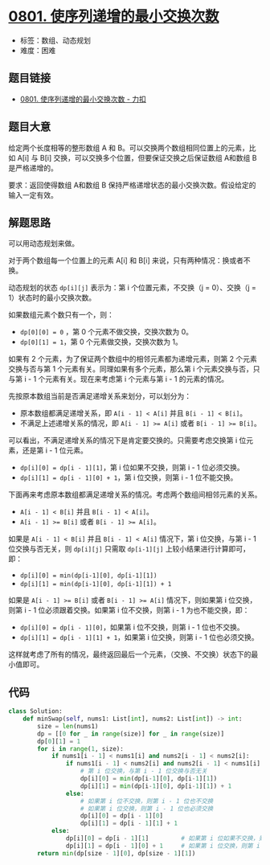 # [0801. 使序列递增的最小交换次数](https://leetcode.cn/problems/minimum-swaps-to-make-sequences-increasing/)

- 标签：数组、动态规划
- 难度：困难

## 题目链接

- [0801. 使序列递增的最小交换次数 - 力扣](https://leetcode.cn/problems/minimum-swaps-to-make-sequences-increasing/)

## 题目大意

给定两个长度相等的整形数组 A 和 B。可以交换两个数组相同位置上的元素，比如 A[i] 与 B[i] 交换，可以交换多个位置，但要保证交换之后保证数组 A和数组 B 是严格递增的。

要求：返回使得数组 A和数组 B 保持严格递增状态的最小交换次数。假设给定的输入一定有效。

## 解题思路

可以用动态规划来做。

对于两个数组每一个位置上的元素 A[i] 和 B[i] 来说，只有两种情况：换或者不换。

动态规划的状态 `dp[i][j]` 表示为：第 i 个位置元素，不交换（j = 0）、交换（j = 1）状态时的最小交换次数。

如果数组元素个数只有一个，则：

- `dp[0][0] = 0` ，第 0 个元素不做交换，交换次数为 0。
- `dp[0][1] = 1`，第 0 个元素做交换，交换次数为 1。

如果有 2 个元素，为了保证两个数组中的相邻元素都为递增元素，则第 2 个元素交换与否与第 1 个元素有关。同理如果有多个元素，那么第 i 个元素交换与否，只与第 i - 1 个元素有关。现在来考虑第 i 个元素与第 i - 1 的元素的情况。

先按原本数组当前是否满足递增关系来划分，可以划分为：

- 原本数组都满足递增关系，即 `A[i - 1] < A[i]` 并且 `B[i - 1] < B[i]`。
- 不满足上述递增关系的情况，即 `A[i - 1] >= A[i]` 或者 `B[i - 1] >= B[i]`。

可以看出，不满足递增关系的情况下是肯定要交换的。只需要考虑交换第 i 位元素，还是第 i - 1 位元素。

- `dp[i][0] = dp[i - 1][1]`，第 i 位如果不交换，则第 i - 1 位必须交换。
- `dp[i][1] = dp[i - 1][0] + 1`，第 i 位交换，则第 i - 1 位不能交换。

下面再来考虑原本数组都满足递增关系的情况。考虑两个数组间相邻元素的关系。

-  `A[i - 1] < B[i]` 并且 `B[i - 1] < A[i]`。
-  `A[i - 1] >= B[i]` 或者 `B[i - 1] >= A[i]`。

如果是 `A[i - 1] < B[i]` 并且 `B[i - 1] < A[i]` 情况下，第 i 位交换，与第 i - 1 位交换与否无关，则 `dp[i][j]` 只需取 `dp[i-1][j]` 上较小结果进行计算即可，即：

- `dp[i][0] = min(dp[i-1][0], dp[i-1][1])`
- `dp[i][1] = min(dp[i-1][0], dp[i-1][1]) + 1`

如果是 `A[i - 1] >= B[i]` 或者 `B[i - 1] >= A[i]` 情况下，则如果第 i 位交换，则第 i - 1 位必须跟着交换。如果第 i 位不交换，则第 i - 1 为也不能交换，即：

- `dp[i][0] = dp[i - 1][0]`，如果第 i 位不交换，则第 i - 1 位也不交换。
- `dp[i][1] = dp[i - 1][1] + 1`，如果第 i 位交换，则第 i - 1 位也必须交换。

这样就考虑了所有的情况，最终返回最后一个元素，（交换、不交换）状态下的最小值即可。

## 代码

```python
class Solution:
    def minSwap(self, nums1: List[int], nums2: List[int]) -> int:
        size = len(nums1)
        dp = [[0 for _ in range(size)] for _ in range(size)]
        dp[0][1] = 1
        for i in range(1, size):
            if nums1[i - 1] < nums1[i] and nums2[i - 1] < nums2[i]:
                if nums1[i - 1] < nums2[i] and nums2[i - 1] < nums1[i]:
                    # 第 i 位交换，与第 i - 1 位交换与否无关
                    dp[i][0] = min(dp[i-1][0], dp[i-1][1])
                    dp[i][1] = min(dp[i-1][0], dp[i-1][1]) + 1
                else:
                    # 如果第 i 位不交换，则第 i - 1 位也不交换
                    # 如果第 i 位交换，则第 i - 1 位也必须交换
                    dp[i][0] = dp[i - 1][0]
                    dp[i][1] = dp[i - 1][1] + 1
            else:
                dp[i][0] = dp[i - 1][1]         # 如果第 i 位如果不交换，则第 i - 1 位必须交换
                dp[i][1] = dp[i - 1][0] + 1     # 如果第 i 位交换，则第 i - 1 位不能交换
        return min(dp[size - 1][0], dp[size - 1][1])
```

